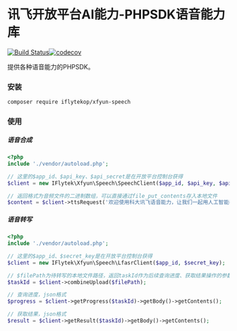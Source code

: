 # 讯飞开放平台AI能力-PHPSDK语音能力库

[![Build Status](https://www.travis-ci.com/iFLYTEK-OP/websdk-php-speech.svg?branch=master)](https://www.travis-ci.com/iFLYTEK-OP/websdk-php-speech)[![codecov](https://codecov.io/gh/iFLYTEK-OP/websdk-php-speech/branch/main/graph/badge.svg?token=KrohBqwVKb)](https://codecov.io/gh/iFLYTEK-OP/websdk-php-speech)

提供各种语音能力的PHPSDK。

### 安装
```sh
composer require iflytekop/xfyun-speech
```

### 使用
##### 语音合成
```php
<?php
include './vendor/autoload.php';

// 这里的$app_id、$api_key、$api_secret是在开放平台控制台获得
$client = new IFlytek\Xfyun\Speech\SpeechClient($app_id, $api_key, $api_secret);

// 返回格式为音频文件的二进制数组，可以直接通过file_put_contents存入本地文件
$content = $client->ttsRequest('欢迎使用科大讯飞语音能力，让我们一起用人工智能改变世界')->getBody()->getContents();
```

##### 语音转写
```php
<?php
include './vendor/autoload.php';

// 这里的$app_id、$secret_key是在开放平台控制台获得
$client = new IFlytek\Xfyun\Speech\LfasrClient($app_id, $secret_key);

// $filePath为待转写的本地文件路径，返回taskId作为后续查询进度、获取结果操作的参数
$taskId = $client->combineUpload($filePath);

// 查询进度，json格式
$progress = $client->getProgress($taskId)->getBody()->getContents();

// 获取结果，json格式
$result = $client->getResult($taskId)->getBody()->getContents();
```

